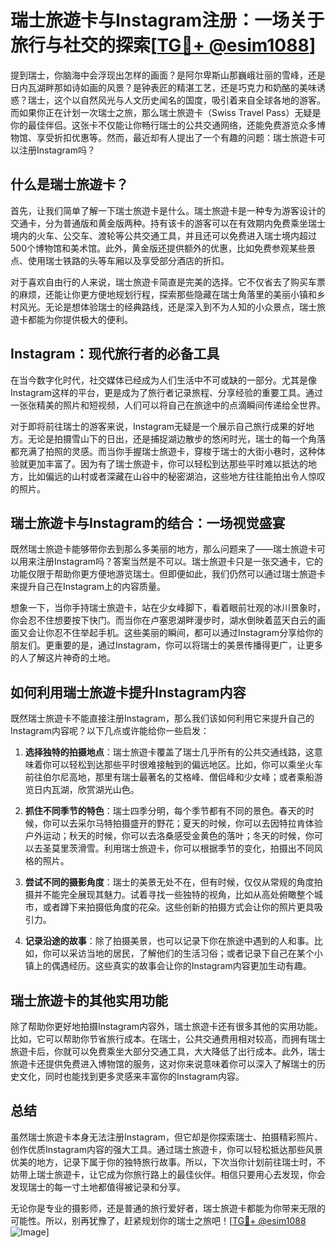 # 瑞士旅遊卡与Instagram注册：一场关于旅行与社交的探索[[TG💪+ @esim1088](https://t.me/s/esim1088)]

提到瑞士，你脑海中会浮现出怎样的画面？是阿尔卑斯山那巍峨壮丽的雪峰，还是日内瓦湖畔那如诗如画的风景？是钟表匠的精湛工艺，还是巧克力和奶酪的美味诱惑？瑞士，这个以自然风光与人文历史闻名的国度，吸引着来自全球各地的游客。而如果你正在计划一次瑞士之旅，那么瑞士旅遊卡（Swiss Travel Pass）无疑是你的最佳伴侣。这张卡不仅能让你畅行瑞士的公共交通网络，还能免费游览众多博物馆、享受折扣优惠等。然而，最近却有人提出了一个有趣的问题：瑞士旅遊卡可以注册Instagram吗？

## 什么是瑞士旅遊卡？

首先，让我们简单了解一下瑞士旅遊卡是什么。瑞士旅遊卡是一种专为游客设计的交通卡，分为普通版和黄金版两种。持有该卡的游客可以在有效期内免费乘坐瑞士境内的火车、公交车、渡轮等公共交通工具，并且还可以免费进入瑞士境内超过500个博物馆和美术馆。此外，黄金版还提供额外的优惠，比如免费参观某些景点、使用瑞士铁路的头等车厢以及享受部分酒店的折扣。

对于喜欢自由行的人来说，瑞士旅遊卡简直是完美的选择。它不仅省去了购买车票的麻烦，还能让你更方便地规划行程，探索那些隐藏在瑞士角落里的美丽小镇和乡村风光。无论是想体验瑞士的经典路线，还是深入到不为人知的小众景点，瑞士旅遊卡都能为你提供极大的便利。

## Instagram：现代旅行者的必备工具

在当今数字化时代，社交媒体已经成为人们生活中不可或缺的一部分。尤其是像Instagram这样的平台，更是成为了旅行者记录旅程、分享经验的重要工具。通过一张张精美的照片和短视频，人们可以将自己在旅途中的点滴瞬间传递给全世界。

对于即将前往瑞士的游客来说，Instagram无疑是一个展示自己旅行成果的好地方。无论是拍摄雪山下的日出，还是捕捉湖边散步的悠闲时光，瑞士的每一个角落都充满了拍照的灵感。而当你手握瑞士旅遊卡，穿梭于瑞士的大街小巷时，这种体验就更加丰富了。因为有了瑞士旅遊卡，你可以轻松到达那些平时难以抵达的地方，比如偏远的山村或者深藏在山谷中的秘密湖泊，这些地方往往能拍出令人惊叹的照片。

## 瑞士旅遊卡与Instagram的结合：一场视觉盛宴

既然瑞士旅遊卡能够带你去到那么多美丽的地方，那么问题来了——瑞士旅遊卡可以用来注册Instagram吗？答案当然是不可以。瑞士旅遊卡只是一张交通卡，它的功能仅限于帮助你更方便地游览瑞士。但即便如此，我们仍然可以通过瑞士旅遊卡来提升自己在Instagram上的内容质量。

想象一下，当你手持瑞士旅遊卡，站在少女峰脚下，看着眼前壮观的冰川景象时，你会忍不住想要按下快门。而当你在卢塞恩湖畔漫步时，湖水倒映着蓝天白云的画面又会让你忍不住举起手机。这些美丽的瞬间，都可以通过Instagram分享给你的朋友们。更重要的是，通过Instagram，你可以将瑞士的美景传播得更广，让更多的人了解这片神奇的土地。

## 如何利用瑞士旅遊卡提升Instagram内容

既然瑞士旅遊卡不能直接注册Instagram，那么我们该如何利用它来提升自己的Instagram内容呢？以下几点或许能给你一些启发：

1. **选择独特的拍摄地点**：瑞士旅遊卡覆盖了瑞士几乎所有的公共交通线路，这意味着你可以轻松到达那些平时很难接触到的偏远地区。比如，你可以乘坐火车前往伯尔尼高地，那里有瑞士最著名的艾格峰、僧侣峰和少女峰；或者乘船游览日内瓦湖，欣赏湖光山色。

2. **抓住不同季节的特色**：瑞士四季分明，每个季节都有不同的景色。春天的时候，你可以去采尔马特拍摄盛开的野花；夏天的时候，你可以去因特拉肯体验户外运动；秋天的时候，你可以去洛桑感受金黄色的落叶；冬天的时候，你可以去圣莫里茨滑雪。利用瑞士旅遊卡，你可以根据季节的变化，拍摄出不同风格的照片。

3. **尝试不同的摄影角度**：瑞士的美景无处不在，但有时候，仅仅从常规的角度拍摄并不能完全展现其魅力。试着寻找一些独特的视角，比如从高处俯瞰整个城市，或者蹲下来拍摄低角度的花朵。这些创新的拍摄方式会让你的照片更具吸引力。

4. **记录沿途的故事**：除了拍摄美景，也可以记录下你在旅途中遇到的人和事。比如，你可以采访当地的居民，了解他们的生活习俗；或者记录下自己在某个小镇上的偶遇经历。这些真实的故事会让你的Instagram内容更加生动有趣。

## 瑞士旅遊卡的其他实用功能

除了帮助你更好地拍摄Instagram内容外，瑞士旅遊卡还有很多其他的实用功能。比如，它可以帮助你节省旅行成本。在瑞士，公共交通费用相对较高，而拥有瑞士旅遊卡后，你就可以免费乘坐大部分交通工具，大大降低了出行成本。此外，瑞士旅遊卡还提供免费进入博物馆的服务，这对你来说意味着你可以深入了解瑞士的历史文化，同时也能找到更多灵感来丰富你的Instagram内容。

## 总结

虽然瑞士旅遊卡本身无法注册Instagram，但它却是你探索瑞士、拍摄精彩照片、创作优质Instagram内容的强大工具。通过瑞士旅遊卡，你可以轻松抵达那些风景优美的地方，记录下属于你的独特旅行故事。所以，下次当你计划前往瑞士时，不妨带上瑞士旅遊卡，让它成为你旅行路上的最佳伙伴。相信只要用心去发现，你会发现瑞士的每一寸土地都值得被记录和分享。

无论你是专业的摄影师，还是普通的旅行爱好者，瑞士旅遊卡都能为你带来无限的可能性。所以，别再犹豫了，赶紧规划你的瑞士之旅吧！[[TG💪+ @esim1088](https://t.me/s/esim1088) ![Image](https://i.postimg.cc/4NQfJmqS/Snipaste-2025-05-13-00-14-12.png)]